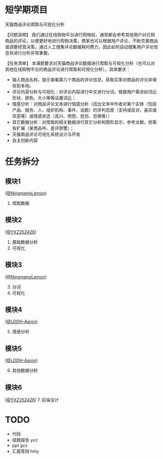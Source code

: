 # 短学期项目

天猫商品评论爬取与可视化分析

【问题说明】
我们通过在线购物平台进行购物前，通常都会参考其他用户对已购商品的评论，以便更好地进行购物决策，商家也可以根据用户评论，不断完善商品或调整经营决策，通过人工搜集评论数据耗时费力，因此如何自动搜集用户评论信息并进行分析非常重要。

【任务清单】
本课题要求对天猫商品评论数据进行爬取与可视化分析（也可以对其他在线购物平台的商品评论进行爬取和可视化分析）。具体要求：

- 输入商品名称，提示查看第几个商品的评论信息，获取买家对商品的评论并保存到本地。
- 评论内容分析与可视化：对评论内容进行中文进行分词，根据用户需求如词云形状、颜色、大小等等设置词云；
- 情感分析：对商品评论文本进行情感分析（找出文本中作者对某个实体（包括产品、服务、人、组织机构、事件、话题）的评判态度（支持或反对、喜欢或厌恶等）或情感状态（高兴、愤怒、悲伤、恐惧等））
- 其它数据分析：对爬取的相关数据进行其它分析和图形显示，参考文献，但需有扩展（某商品中、差评预警）；
- 天猫商品评论可视化系统设计与开发
- 自主创新内容

# 任务拆分  

## 模块1

([@NingmengLemon](https://github.com/NingmengLemon))

1. 爬取数据

## 模块2

([@YXZ252426](https://github.com/YXZ252426))

1. 基础数据分析
2. 可视化

## 模块3

([@NingmengLemon](https://github.com/NingmengLemon))

3. 分词
4. 可视化

## 模块4

([@LDDH-Aaron](https://github.com/LDDH-Aaron))

5. 情感分析

## 模块5

([@LDDH-Aaron](https://github.com/LDDH-Aaron))

6. 其他数据分析

## 模块6

([@YXZ252426](https://github.com/YXZ252426))
7. 前端设计 

# TODO

- 代码
- 结题报告 yxz 
- ppt gcx
- 汇报答辩 hmy 
